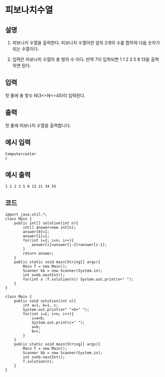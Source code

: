 # 피보나치수열

## 설명

1) 피보나키 수열을 출력한다. 피보나치 수열이란 앞의 2개의 수를 합하여 다음 숫자가 되는 수열이다.

2) 입력은 피보나치 수열의 총 항의 수 이다. 만약 7이 입력되면 1 1 2 3 5 8 13을 출력하면 된다.


## 입력
첫 줄에 총 항수 N(3<=N<=45)이 입력된다.


## 출력
첫 줄에 피보나치 수열을 출력합니다.

## 예시 입력
```
Computercooler
c
```

## 예시 출력

```
1 1 2 3 5 8 13 21 34 55
```

## 코드
```
import java.util.*;
class Main {	
	public int[] solution(int n){
		int[] answer=new int[n];
		answer[0]=1;
		answer[1]=1;
		for(int i=2; i<n; i++){
			answer[i]=answer[i-2]+answer[i-1];
		}
		return answer;
	}
	public static void main(String[] args){
		Main T = new Main();
		Scanner kb = new Scanner(System.in);
		int n=kb.nextInt();
		for(int x :T.solution(n)) System.out.print(x+" ");
	}
}

class Main {	
	public void solution(int n){
		int a=1, b=1, c;
		System.out.print(a+" "+b+" ");
		for(int i=2; i<n; i++){
			c=a+b;
			System.out.print(c+" ");
			a=b;
			b=c;
		}
	}
	public static void main(String[] args){
		Main T = new Main();
		Scanner kb = new Scanner(System.in);
		int n=kb.nextInt();
		T.solution(n);
	}
}


```
